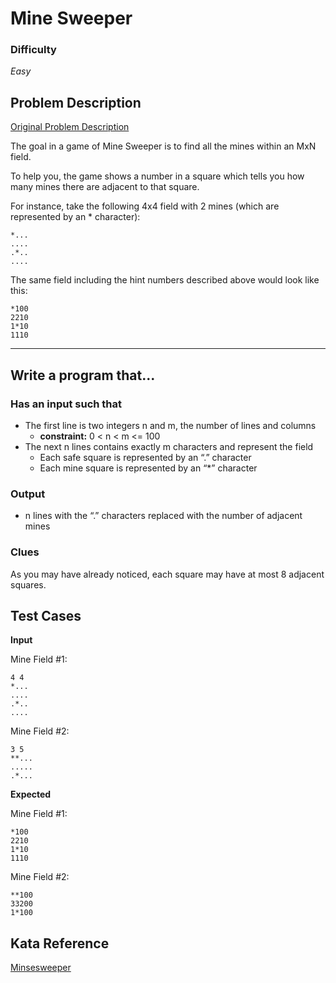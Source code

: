 # Mine Sweeper

### Difficulty
*Easy*

## Problem Description

[Original Problem Description](acm.uva.es/p/v101/10189.html)

The goal in a game of Mine Sweeper is to find all the mines within an MxN field.

To help you, the game shows a number in a square which tells you how many mines there are adjacent to that square.

For instance, take the following 4x4 field with 2 mines (which are represented by an * character):
```
*...
....
.*..
....
```

The same field including the hint numbers described above would look like this:

```
*100
2210
1*10
1110
```

---

## Write a program that...

### Has an input such that
- The first line is two integers n and m, the number of lines and columns
  - **constraint:** 0 < n < m <= 100
- The next n lines contains exactly m characters and represent the field
  - Each safe square is represented by an “.” character
  - Each mine square is represented by an “*” character

### Output
- n lines with the “.” characters replaced with the number of adjacent mines

### Clues

As you may have already noticed, each square may have at most 8 adjacent squares.

## Test Cases

**Input**

Mine Field #1:
```
4 4
*...
....
.*..
....
```

Mine Field #2:
```
3 5
**...
.....
.*...
```

**Expected**

Mine Field #1:
```
*100
2210
1*10
1110
```

Mine Field #2:
```
**100
33200
1*100
```

## Kata Reference
[Minsesweeper](http://codingdojo.org/kata/Minesweeper/)
